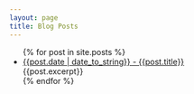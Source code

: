 ```yaml
---
layout: page
title: Blog Posts
---
```

<ul>
{% for post in site.posts %}
      <li><a href="{{post.url}}">{{post.date | date_to_string}} - {{post.title}}</a></li>
      <div>{{post.excerpt}}</div>
{% endfor %}
</ul>
